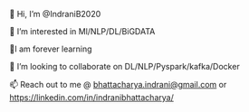 👋 Hi, I’m @IndraniB2020

👀 I’m interested in Ml/NLP/DL/BiGDATA

🌱I am forever learning

💞️ I’m looking to collaborate on DL/NLP/Pyspark/kafka/Docker

📫 Reach out to me @ bhattacharya.indrani@gmail.com or https://linkedin.com/in/indranibhattacharya/
